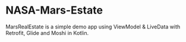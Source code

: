 # NASA-Mars-Estate
MarsRealEstate is a simple demo app using ViewModel &amp; LiveData with Retrofit, Glide and Moshi in Kotlin.

